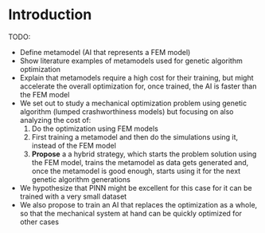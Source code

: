 # Introduction
TODO:

- Define metamodel (AI that represents a FEM model)
- Show literature examples of metamodels used for genetic algorithm optimization
- Explain that metamodels require a high cost for their training, but might
accelerate the overall optimization for, once trained, the AI is faster than
the FEM model
- We set out to study a mechanical optimization problem using genetic algorithm
(lumped crashworthiness models) but focusing on also analyzing the cost of:
    1. Do the optimization using FEM models
    2. First training a metamodel and then do the simulations using it, instead
    of the FEM model
    3. **Propose** a a hybrid strategy, which starts the problem solution using
    the FEM model, trains the metamodel as data gets generated and, once the
    metamodel is good enough, starts using it for the next genetic algorithm
    generations
- We hypothesize that PINN might be excellent for this case for it can be
trained with a very small dataset
- We also propose to train an AI that replaces the optimization as a whole,
so that the mechanical system at hand can be quickly optimized for other cases